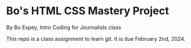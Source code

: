 # Bo's HTML CSS Mastery Project

By Bo Espey, Intro Coding for Journalists class

This repo is a class assignment to learn git. It is due February 2nd, 2024.
